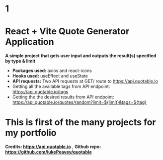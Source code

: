 # 1
# React + Vite Quote Generator Application

**A simple project that gets user input and outputs the result(s) specified by type & limit**

- **Packages used:** axios and react-icons
- **Hooks used:** useEffect and useState
- **API requests:** Two API requests at GET/ route to https://api.quotable.io 
- Getting all the available tags from API endpoint: https://api.quotable.io/tags
- Getting the the desired results from API endpoint: https://api.quotable.io/quotes/random?limit=${limit}&tags=${tag}

# This is first of the many projects for my portfolio
**Credits: https://api.quotable.io**
 , 
**Github repo: https://github.com/lukePeavey/quotable**
